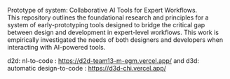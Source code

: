 Prototype of system: Collaborative AI Tools for Expert Workflows.  
This repository outlines the foundational research and principles for a system of early-prototyping tools designed to bridge the critical gap between design and development in expert-level workflows. This work is empirically investigated the needs of both designers and developers when interacting with AI-powered tools.


d2d: nl-to-code : https://d2d-team13-m-egm.vercel.app/ and
d3d: automatic design-to-code : https://d3d-chi.vercel.app/



